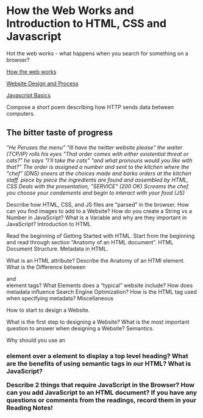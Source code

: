# How the Web Works and Introduction to HTML, CSS and Javascript

Hot the web works - what happens when you search for something on a browser?

[How the web works](https://developer.mozilla.org/en-US/docs/Learn/Getting_started_with_the_web/How_the_Web_works)

[Website Design and Process](https://developer.mozilla.org/en-US/docs/Learn/Getting_started_with_the_web/What_will_your_website_look_like)

[Javascript Basics](https://developer.mozilla.org/en-US/docs/Learn/Getting_started_with_the_web/JavaScript_basics)


Compose a short poem describing how HTTP sends data between computers.

## The bitter taste of progress

*"He Peruses the menu"
"Ill have the twitter website please" the waiter (TCP/IP) rolls his eyes
"That order comes with either existential threat or cats?" he says
"I'll take the cats"
"and what pronouns would you like with that?"
The order is assigned a number and sent to the kitchen where the "chef" (DNS) sneers at the choices made and barks orders at the kitchen staff.
piece by piece the ingredients are found and assembled by HTML, CSS Deals with the presentation, 
"SERVICE" (200 OK) Screams the chef. 
you choose your condements and begin to interact with your food (JS)*





Describe how HTML, CSS, and JS files are “parsed” in the browser.
How can you find images to add to a Website?
How do you create a String vs a Number in JavaScript?
What is a Variable and why are they important in JavaScript?
Introduction to HTML

Read the beginning of Getting Started with HTML. Start from the beginning and read through section “Anatomy of an HTML document”.
HTML Document Structure.
Metadata in HTML.

What is an HTML attribute?
Describe the Anatomy of an HTMl element.
What is the Difference between <article> and <section> element tags?
What Elements does a “typical” website include?
How does metadata influence Search Engine Optimization?
How is the <meta> HTML tag used when specifying metadata?
Miscellaneous

How to start to design a Website.

What is the first step to designing a Website?
What is the most important question to answer when designing a Website?
Semantics.

Why should you use an <h1> element over a <span> element to display a top level heading?
What are the benefits of using semantic tags in our HTML?
What is JavaScript?

Describe 2 things that require JavaScript in the Browser?
How can you add JavaScript to an HTML document?
If you have any questions or comments from the readings, record them in your Reading Notes!
